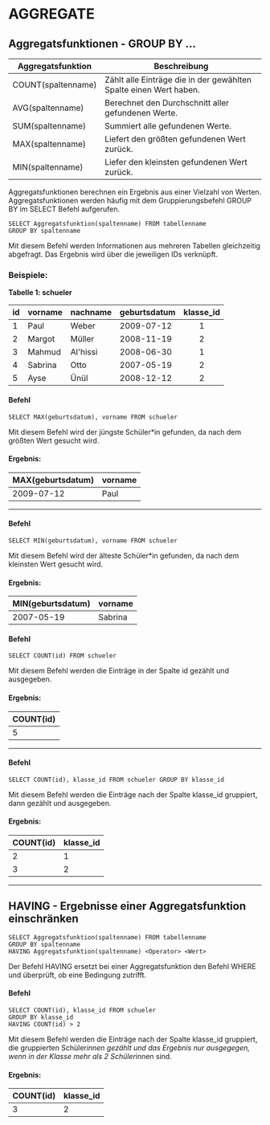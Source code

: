 # AGGREGATE

## Aggregatsfunktionen - GROUP BY ...


| Aggregatsfunktion | Beschreibung |
| -------- | -------- |
| COUNT(spaltenname)     | Zählt alle Einträge die in der gewählten Spalte einen Wert haben.     | 
| AVG(spaltenname)     | Berechnet den Durchschnitt aller gefundenen Werte.     | Text     |
| SUM(spaltenname)     | Summiert alle gefundenen Werte.     | 
| MAX(spaltenname)     | Liefert den größten gefundenen Wert zurück.   
| MIN(spaltenname)     | Liefer den kleinsten gefundenen Wert zurück.    


Aggregatsfunktionen berechnen ein Ergebnis aus einer Vielzahl von Werten. Aggregatsfunktionen werden häufig mit dem Gruppierungsbefehl GROUP BY im SELECT Befehl aufgerufen.

```
SELECT Aggregatsfunktion(spaltenname) FROM tabellenname
GROUP BY spaltenname
```

Mit diesem Befehl werden Informationen aus mehreren Tabellen gleichzeitig abgefragt. Das Ergebnis wird über die jeweiligen IDs verknüpft.

### Beispiele:

**Tabelle 1: schueler**

|id| vorname   | nachname | geburtsdatum | klasse_id | 
|--|--------   | -------- | ------------ | :-------: |
|1 | Paul      | Weber    | 2009-07-12   |     1     |
|2 | Margot    | Müller   | 2008-11-19   |     2     |
|3 | Mahmud    | Al'hissi | 2008-06-30   |     1     |
|4 | Sabrina   |  Otto    | 2007-05-19   |     2     |
|5 | Ayse      | Ünül     | 2008-12-12   |     2     |

#### Befehl

<a class="runSqlVerine" href="https://sulkar.github.io/SQLverine/" target="_blank"><i class="fa fa-2x fa-arrow-right" ></i></a>
```
SELECT MAX(geburtsdatum), vorname FROM schueler
```
Mit diesem Befehl wird der jüngste Schüler*in gefunden, da nach dem größten Wert gesucht wird.

#### Ergebnis:

| MAX(geburtsdatum)|vorname|
|--------   | -|
| 2009-07-12| Paul|

---

#### Befehl

<a class="runSqlVerine" href="https://sulkar.github.io/SQLverine/" target="_blank"><i class="fa fa-2x fa-arrow-right" ></i></a>
```
SELECT MIN(geburtsdatum), vorname FROM schueler
```
Mit diesem Befehl wird der älteste Schüler*in gefunden, da nach dem kleinsten Wert gesucht wird.

#### Ergebnis:

| MIN(geburtsdatum)|vorname|
|--------   | - |
| 2007-05-19 | Sabrina |

#### Befehl

<a class="runSqlVerine" href="https://sulkar.github.io/SQLverine/" target="_blank"><i class="fa fa-2x fa-arrow-right" ></i></a>
```
SELECT COUNT(id) FROM schueler
```
Mit diesem Befehl werden die Einträge in der Spalte id gezählt und ausgegeben.

#### Ergebnis:

| COUNT(id)|
|--------   |
| 5      | 


---

#### Befehl

<a class="runSqlVerine" href="https://sulkar.github.io/SQLverine/" target="_blank"><i class="fa fa-2x fa-arrow-right" ></i></a>
```
SELECT COUNT(id), klasse_id FROM schueler GROUP BY klasse_id
```
Mit diesem Befehl werden die Einträge nach der Spalte klasse_id gruppiert, dann gezählt und ausgegeben.

#### Ergebnis:

| COUNT(id)| klasse_id|
|--------   | -|
| 2      | 1 |
| 3      | 2 |

---

## HAVING - Ergebnisse einer Aggregatsfunktion einschränken

```
SELECT Aggregatsfunktion(spaltenname) FROM tabellenname 
GROUP BY spaltenname 
HAVING Aggregatsfunktion(spaltenname) <Operator> <Wert>
```
Der Befehl HAVING ersetzt bei einer Aggregatsfunktion den Befehl WHERE und überprüft, ob eine Bedingung zutrifft.


#### Befehl

<a class="runSqlVerine" href="https://sulkar.github.io/SQLverine/" target="_blank"><i class="fa fa-2x fa-arrow-right" ></i></a>
```
SELECT COUNT(id), klasse_id FROM schueler 
GROUP BY klasse_id 
HAVING COUNT(id) > 2
```
Mit diesem Befehl werden die Einträge nach der Spalte klasse_id gruppiert, die gruppierten Schüler*innen gezählt und das Ergebnis nur ausgegegen, wenn in der Klasse mehr als 2 Schüler*innen sind.

#### Ergebnis:

| COUNT(id)| klasse_id|
|--------   | -|
| 3      | 2 |


